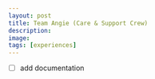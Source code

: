 ```yaml
---
layout: post
title: Team Angie (Care & Support Crew)
description: 
image:
tags: [experiences]
---
```


- [ ] add documentation